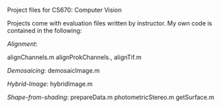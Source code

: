 Project files for CS670: Computer Vision

Projects come with evaluation files written by instructor. My own code is contained in the following:

*Alignment*:

alignChannels.m
alignProkChannels.,
alignTif.m

*Demosaicing*:
demosaicImage.m

*Hybrid-Image*:
hybridImage.m

*Shape-from-shading*:
prepareData.m
photometricStereo.m
getSurface.m


